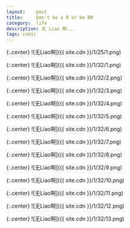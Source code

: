 ```yaml
---
layout:    post
title:     Don't be a B or be BB
category:  life
description: 无 Liao 啊...
tags: comic
---
```

{:.center}
![无Liao啊]({{ site.cdn }}/1/25/1.png)

{:.center}
![无Liao啊]({{ site.cdn }}/1/32/1.png)

{:.center}
![无Liao啊]({{ site.cdn }}/1/32/2.png)

{:.center}
![无Liao啊]({{ site.cdn }}/1/32/3.png)

{:.center}
![无Liao啊]({{ site.cdn }}/1/32/4.png)

{:.center}
![无Liao啊]({{ site.cdn }}/1/32/5.png)

{:.center}
![无Liao啊]({{ site.cdn }}/1/32/6.png)

{:.center}
![无Liao啊]({{ site.cdn }}/1/32/7.png)

{:.center}
![无Liao啊]({{ site.cdn }}/1/32/8.png)

{:.center}
![无Liao啊]({{ site.cdn }}/1/32/9.png)

{:.center}
![无Liao啊]({{ site.cdn }}/1/32/10.png)

{:.center}
![无Liao啊]({{ site.cdn }}/1/32/11.png)

{:.center}
![无Liao啊]({{ site.cdn }}/1/32/12.png)

{:.center}
![无Liao啊]({{ site.cdn }}/1/32/13.png)
